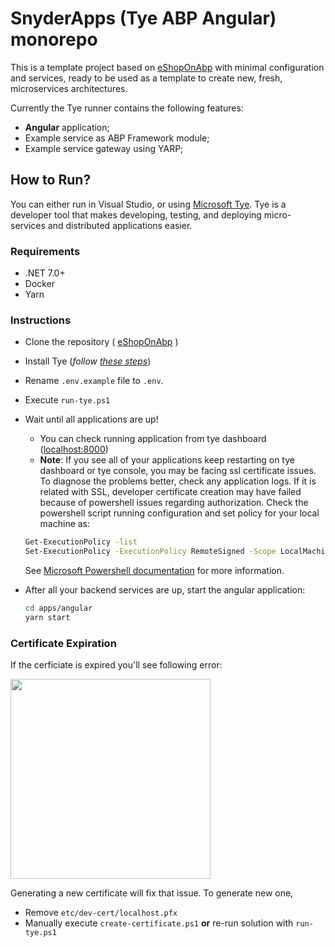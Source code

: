 # SnyderApps (Tye ABP Angular) monorepo

This is a template project based on [eShopOnAbp](https://github.com/abpframework/eShopOnAbp) with minimal configuration
and services, ready to be used as a template to create new, fresh, microservices architectures.

Currently the Tye runner contains the following features:

- **Angular** application;
- Example service as ABP Framework module;
- Example service gateway using YARP;

## How to Run?

You can either run in Visual Studio, or using [Microsoft Tye](https://github.com/dotnet/tye). Tye is a developer tool that makes developing, testing, and deploying micro-services and distributed applications easier.

 ### Requirements

- .NET 7.0+
- Docker
- Yarn

### Instructions

- Clone the repository ( [eShopOnAbp](https://github.com/abpframework/eShopOnAbp) )
- Install Tye (*follow [these steps](https://github.com/dotnet/tye/blob/main/docs/getting_started.md#installing-tye)*)
- Rename `.env.example` file to `.env`.
- Execute `run-tye.ps1`

- Wait until all applications are up!

	- You can check running application from tye dashboard ([localhost:8000](http://127.0.0.1:8000/))
	- **Note**: If you see all of your applications keep restarting on tye dashboard or tye console, you may be facing ssl certificate issues. To diagnose the problems better, check any application logs. If it is related with SSL, developer certificate creation may have failed because of powershell issues regarding authorization. Check the powershell script running configuration and set policy for your local machine as: 
	```bash
	Get-ExecutionPolicy -list
	Set-ExecutionPolicy -ExecutionPolicy RemoteSigned -Scope LocalMachine
	```
	See [Microsoft Powershell documentation](https://docs.microsoft.com/en-us/powershell/module/microsoft.powershell.security/get-executionpolicy?view=powershell-7.2) for more information.

- After all your backend services are up, start the angular application:

  ```bash
  cd apps/angular
  yarn start
  ```

### Certificate Expiration
If the cerficiate is expired you'll see following error:

<!-- Make it smaller with 320px height  -->
<img src="docs/images/ssl-error.png" height="320"/>

Generating a new certificate will fix that issue. To generate new one,

- Remove `etc/dev-cert/localhost.pfx`
- Manually execute `create-certificate.ps1` **or** re-run solution with `run-tye.ps1`
